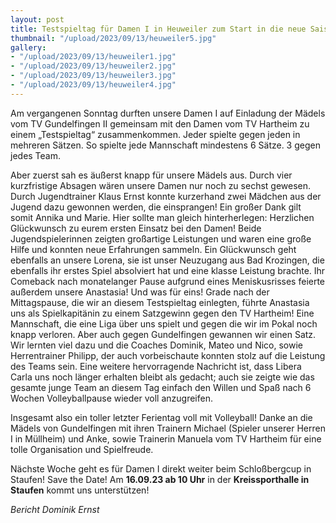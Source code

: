 ```yaml
---
layout: post
title: Testspieltag für Damen I in Heuweiler zum Start in die neue Saison 2023/2024
thumbnail: "/upload/2023/09/13/heuweiler5.jpg"
gallery:
- "/upload/2023/09/13/heuweiler1.jpg"
- "/upload/2023/09/13/heuweiler2.jpg"
- "/upload/2023/09/13/heuweiler3.jpg"
- "/upload/2023/09/13/heuweiler4.jpg"
---
```


Am vergangenen Sonntag durften unsere Damen I auf Einladung der Mädels vom TV Gundelfingen II gemeinsam mit den Damen vom TV Hartheim zu einem „Testspieltag“ zusammenkommen. Jeder spielte gegen jeden in mehreren Sätzen. So spielte jede Mannschaft mindestens 6 Sätze. 3 gegen jedes Team. 

Aber zuerst sah es äußerst knapp für unsere Mädels aus. Durch vier kurzfristige Absagen wären unsere Damen nur noch zu sechst gewesen. Durch Jugendtrainer Klaus Ernst konnte kurzerhand zwei Mädchen aus der Jugend dazu gewonnen werden, die einsprangen! Ein großer Dank gilt somit Annika und Marie. Hier sollte man gleich hinterherlegen: Herzlichen Glückwunsch zu eurem ersten Einsatz bei den Damen! Beide Jugendspielerinnen zeigten großartige Leistungen und waren eine große Hilfe und konnten neue Erfahrungen sammeln. Ein Glückwunsch geht ebenfalls an unsere Lorena, sie ist unser Neuzugang aus Bad Krozingen, die ebenfalls ihr erstes Spiel absolviert hat und eine klasse Leistung brachte. Ihr Comeback nach monatelanger Pause aufgrund eines Meniskusrisses feierte außerdem unsere Anastasia! Und was für eins! Grade nach der Mittagspause, die wir an diesem Testspieltag einlegten, führte Anastasia uns als Spielkapitänin zu einem Satzgewinn gegen den TV Hartheim! Eine Mannschaft, die eine Liga über uns spielt und gegen die wir im Pokal noch knapp verloren. Aber auch gegen Gundelfingen gewannen wir einen Satz. Wir lernten viel dazu und die Coaches Dominik, Mateo und Nico, sowie Herrentrainer Philipp, der auch vorbeischaute konnten stolz auf die Leistung des Teams sein. Eine weitere hervorragende Nachricht ist, dass Libera Carla uns noch länger erhalten bleibt als gedacht; auch sie zeigte wie das gesamte junge Team an diesem Tag einfach den Willen und Spaß nach 6 Wochen Volleyballpause wieder voll anzugreifen. 

Insgesamt also ein toller letzter Ferientag voll mit Volleyball! Danke an die Mädels von Gundelfingen mit ihren Trainern Michael (Spieler unserer Herren I in Müllheim) und Anke, sowie Trainerin Manuela vom TV Hartheim für eine tolle Organisation und Spielfreude.

Nächste Woche geht es für Damen I direkt weiter beim Schloßbergcup in Staufen! Save the Date! Am **16.09.23 ab 10 Uhr** in der **Kreissporthalle in Staufen** kommt uns unterstützen! 

_Bericht Dominik Ernst_